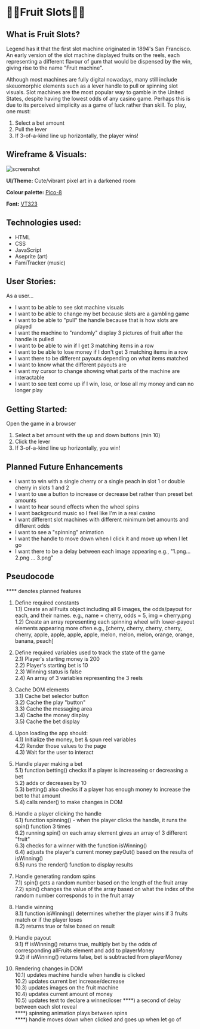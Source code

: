 # 🍑🍒Fruit Slots🍎🍊

## What is Fruit Slots?
Legend has it that the first slot machine originated in 1894's San Francisco. An early version of the slot machine displayed fruits on the reels, each representing a different flavour of gum that would be dispensed by the win, giving rise to the name "Fruit machine". 

Although most machines are fully digital nowadays, many still include skeuomorphic elements such as a lever handle to pull or spinning slot visuals. Slot machines are the most popular way to gamble in the United States, despite having the lowest odds of any casino game. Perhaps this is due to its perceived simplicity as a game of luck rather than skill. To play, one must:
1. Select a bet amount
2. Pull the lever
3. If 3-of-a-kind line up horizontally, the player wins!
 
## Wireframe & Visuals:
![screenshot](image.jpg)

**UI/Theme:** Cute/vibrant pixel art in a darkened room

**Colour palette:** [Pico-8](https://lospec.com/palette-list/pico-8)

**Font:** [VT323](https://fonts.google.com/specimen/VT323)

## Technologies used: 
- HTML 
- CSS 
- JavaScript 
- Aseprite (art)
- FamiTracker (music)

## User Stories:
As a user...
- I want to be able to see slot machine visuals
- I want to be able to change my bet because slots are a gambling game
- I want to be able to "pull" the handle because that is how slots are played
- I want the machine to "randomly" display 3 pictures of fruit after the handle is pulled 
- I want to be able to win if I get 3 matching items in a row
- I want to be able to lose money if I don't get 3 matching items in a row
- I want there to be different payouts depending on what items matched
- I want to know what the different payouts are
- I want my cursor to change showing what parts of the machine are interactable
- I want to see text come up if I win, lose, or lose all my money and can no longer play

## Getting Started:
Open the game in a browser
1. Select a bet amount with the up and down buttons (min 10)
2. Click the lever
3. If 3-of-a-kind line up horizontally, you win!

## Planned Future Enhancements
- I want to win with a single cherry or a single peach in slot 1 or double cherry in slots 1 and 2
- I want to use a button to increase or decrease bet rather than preset bet amounts
- I want to hear sound effects when the wheel spins
- I want background music so I feel like I'm in a real casino
- I want different slot machines with different minimum bet amounts and different odds
- I want to see a "spinning" animation 
- I want the handle to move down when I click it and move up when I let go
- I want there to be a delay between each image appearing e.g., "1.png... 2.png ... 3.png" 

## Pseudocode
**** denotes planned features

1) Define required constants  
    1.1) Create an allFruits object including all 6 images, the odds/payout for each, and their names. e.g., name = cherry, odds = 5, img = cherry.png   
    1.2) Create an array representing each spinning wheel with lower-payout elements appearing more often e.g., [cherry, cherry, cherry, cherry, cherry, apple, apple, apple, apple, melon, melon, melon, orange, orange, banana, peach]  

2) Define required variables used to track the state of the game  
    2.1) Player's starting money is 200  
    2.2) Player's starting bet is 10  
    2.3) Winning status is false  
    2.4) An array of 3 variables representing the 3 reels  

3) Cache DOM elements  
    3.1) Cache bet selector button  
    3.2) Cache the play "button"  
    3.3) Cache the messaging area  
    3.4) Cache the money display  
    3.5) Cache the bet display  

4) Upon loading the app should:  
    4.1) Initialize the money, bet & spun reel variables  
    4.2) Render those values to the page   
    4.3) Wait for the user to interact  

5) Handle player making a bet  
    5.1) function betting() checks if a player is increaseing or decreasing a bet  
    5.2) adds or decreases by 10  
    5.3) betting() also checks if a player has enough money to increase the bet to that amount  
    5.4) calls render() to make changes in DOM  

6) Handle a player clicking the handle  
    6.1) function spinning() - when the player clicks the handle, it runs the spin() function 3 times  
    6.2) running spin() on each array element gives an array of 3 different "fruit"  
    6.3) checks for a winner with the function isWinning()  
    6.4) adjusts the player's current money payOut() based on the results of isWinning()  
    6.5) runs the render() function to display results  

7) Handle generating random spins  
    7.1) spin() gets a random number based on the length of the fruit array  
    7.2) spin() changes the value of the array based on what the index of the random number corresponds to in the fruit array  

8) Handle winning  
    8.1) function isWinning() determines whether the player wins if 3 fruits match or if the player loses  
    8.2) returns true or false based on result  

9) Handle payout  
    9.1) ff isWinning() returns true, multiply bet by the odds of corresponding allFruits element and add to playerMoney  
    9.2) if isWinning() returns false, bet is subtracted from playerMoney  

10) Rendering changes in DOM  
    10.1) updates machine handle when handle is clicked  
    10.2) updates current bet increase/decrease  
    10.3) updates images on the fruit machine  
    10.4) updates current amount of money  
    10.5) updates text to declare a winner/loser 
    ****) a second of delay between each slot reveal  
    ****) spinning animation plays between spins  
    ****) handle moves down when clicked and goes up when let go of  

